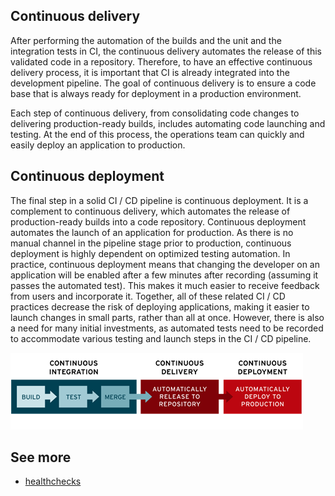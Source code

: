## Continuous delivery
After performing the automation of the builds and the unit and the integration tests in CI, the continuous delivery automates the release of this validated code in a repository. Therefore, to have an effective continuous delivery process, it is important that CI is already integrated into the development pipeline. The goal of continuous delivery is to ensure a code base that is always ready for deployment in a production environment.

Each step of continuous delivery, from consolidating code changes to delivering production-ready builds, includes automating code launching and testing. At the end of this process, the operations team can quickly and easily deploy an application to production.

## Continuous deployment

The final step in a solid CI / CD pipeline is continuous deployment. It is a complement to continuous delivery, which automates the release of production-ready builds into a code repository. Continuous deployment automates the launch of an application for production. As there is no manual channel in the pipeline stage prior to production, continuous deployment is highly dependent on optimized testing automation.
In practice, continuous deployment means that changing the developer on an application will be enabled after a few minutes after recording (assuming it passes the automated test). This makes it much easier to receive feedback from users and incorporate it. Together, all of these related CI / CD practices decrease the risk of deploying applications, making it easier to launch changes in small parts, rather than all at once. However, there is also a need for many initial investments, as automated tests need to be recorded to accommodate various testing and launch steps in the CI / CD pipeline.

![CD Context](/assets/images/cd_1.png)

## See more
- [healthchecks](/docs/ci_cd/healthcheck.md)
